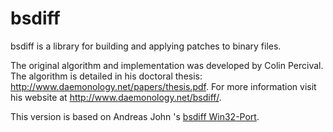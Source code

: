 # bsdiff

bsdiff is a library for building and applying patches to binary files.

The original algorithm and implementation was developed by Colin Percival. The algorithm is detailed in his doctoral thesis: <http://www.daemonology.net/papers/thesis.pdf>. For more information visit his website at <http://www.daemonology.net/bsdiff/>.

This version is based on Andreas John 's [bsdiff Win32-Port](http://sites.inka.de/tesla/others.html#bsdiff).
